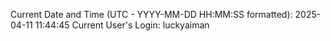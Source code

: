 Current Date and Time (UTC - YYYY-MM-DD HH:MM:SS formatted): 2025-04-11 11:44:45
Current User's Login: luckyaiman
